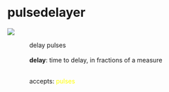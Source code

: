 
<a name=pulsedelayer></a><br>
# <b>pulsedelayer</b>
<img src="https://www.bespokesynth.com/docs/screenshots/pulsedelayer.png"><br>
<div style="display:inline-block;margin-left:50px;">
delay pulses<br/><br/>
<b>delay</b>: time to delay, in fractions of a measure<br>

<br>accepts: <font color=yellow>pulses</font> <br></div>
